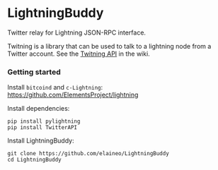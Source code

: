 # LightningBuddy

Twitter relay for Lightning JSON-RPC interface.

Twitning is a library that can be used to talk to a lightning node from a Twitter account. See the [Twitning API](https://github.com/elaineo/twitning/wiki) in the wiki.

### Getting started
Install `bitcoind` and `c-Lightning`: https://github.com/ElementsProject/lightning

Install dependencies:
```
pip install pylightning
pip install TwitterAPI
```

Install LightningBuddy:
```
git clone https://github.com/elaineo/LightningBuddy
cd LightningBuddy
```
